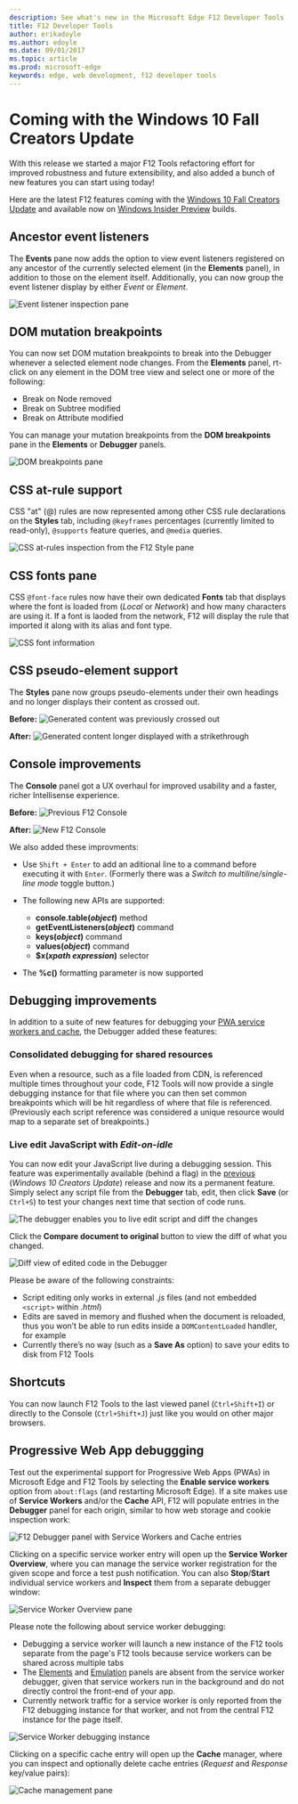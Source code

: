 ```yaml
---
description: See what's new in the Microsoft Edge F12 Developer Tools
title: F12 Developer Tools
author: erikadoyle
ms.author: edoyle
ms.date: 09/01/2017
ms.topic: article
ms.prod: microsoft-edge
keywords: edge, web development, f12 developer tools
---
```


# Coming with the Windows 10 Fall Creators Update

With this release we started a major F12 Tools refactoring effort for improved robustness and future extensibility, and also added a bunch of new features you can start using today! 

Here are the latest F12 features coming with the [Windows 10 Fall Creators Update](https://www.microsoft.com/en-us/windows/upcoming-features) and available now on [Windows Insider Preview](https://insider.windows.com/en-us/) builds.

## Ancestor event listeners 

The **Events** pane now adds the option to view event listeners registered on any ancestor of the currently selected element (in the **Elements** panel), in addition to those on the element itself. Additionally, you can now group the event listener display by either *Event* or *Element*. 

![Event listener inspection pane](./media/elements_ancestor_events.png)

## DOM mutation breakpoints

You can now set DOM mutation breakpoints to break into the Debugger whenever a selected element node changes. From the **Elements** panel, rt-click on any element in the DOM tree view and select one or more of the following:

 - Break on Node removed
 - Break on Subtree modified
 - Break on Attribute modified

You can manage your mutation breakpoints from the **DOM breakpoints** pane in the **Elements** or **Debugger** panels.

![DOM breakpoints pane](./media/elements_dom_breakpoints.png)

## CSS at-rule support

CSS "at" (@) rules are now represented among other CSS rule declarations on the **Styles** tab, including `@keyframes` percentages (currently limited to read-only), `@supports` feature queries, and `@media` queries.

![CSS at-rules inspection from the F12 Style pane](./media/elements_at_rules.png)

## CSS fonts pane

CSS `@font-face` rules now have their own dedicated **Fonts** tab that displays where the font is loaded from (*Local* or *Network*) and how many characters are using it. If a font is laoded from the network, F12 will display the rule that imported it along with its alias and font type.

![CSS font information](./media/elements_fonts.png)

## CSS pseudo-element support

The **Styles** pane now groups pseudo-elements under their own headings and no longer displays their content as crossed out.

**Before:**
![Generated content was previously crossed out](./media/gc_before.png)

**After:**
![Generated content longer displayed with a strikethrough](./media/gc_after.png)

## Console improvements

The **Console** panel got a UX overhaul for improved usability and a faster, richer Intellisense experience.

**Before:**
![Previous F12 Console](./media/console_old.png)

**After:**
![New F12 Console](./media/console_new.png)

We also added these improvments:

 -  Use `Shift + Enter` to add an aditional line to a command before executing it with `Enter`. (Formerly there was a *Switch to multiline/single-line mode* toggle button.)

 - The following new APIs are supported:
    - **console.table(***object***)** method
    - **getEventListeners(***object***)** command
    - **keys(***object***)** command
    - **values(***object***)** command
    - **$x(***xpath expression***)** selector

 - The **%c()** formatting parameter is now supported

## Debugging improvements

In addition to a suite of new features for debugging your [PWA service workers and cache](#progressive-web-app-debugging), the Debugger added these features:

### Consolidated debugging for shared resources

Even when a resource, such as a file loaded from CDN, is referenced multiple times throughout your code, F12 Tools will now provide a single debugging instance for that file where you can then set common breakpoints which will be hit regardless of where that file is referenced. (Previously each script reference was considered a unique resource would map to a separate set of breakpoints.)

### Live edit JavaScript with *Edit-on-idle*

You can now edit your JavaScript live during a debugging session. This feature was experimentally available (behind a flag) in the [previous](https://blogs.windows.com/buildingapps/2017/04/05/windows-10-creators-update-creators-update-sdk-released/#MMhK2OdcrR12Vi6u.97) (*Windows 10 Creators Update*) release and now its a permanent feature. Simply select any script file from the **Debugger** tab, edit, then click **Save** (or `Ctrl+S`) to test your changes next time that section of code runs. 

![The debugger enables you to live edit script and diff the changes](./media/debugger_edit_buttons.png) 

Click the **Compare document to original** button to view the diff of what you changed.

![Diff view of edited code in the Debugger](./media/debugger_edit_code.png) 

Please be aware of the following constraints:

- Script editing only works in external *.js* files (and not embedded `<script>` within *.html*)
- Edits are saved in memory and flushed when the document is reloaded, thus you won’t be able to run edits inside a `DOMContentLoaded` handler, for example
- Currently there’s no way (such as a **Save As** option) to save your edits to disk from F12 Tools

## Shortcuts

You can now launch F12 Tools to the last viewed panel (`Ctrl+Shift+I`) or directly to the Console (`Ctrl+Shift+J`) just like you would on other major browsers.

## Progressive Web App debuggging

Test out the experimental support for Progressive Web Apps (PWAs) in Microsoft Edge and F12 Tools by selecting the **Enable service workers** option from `about:flags` (and restarting Microsoft Edge). If a site makes use of **Service Workers** and/or the **Cache** API, F12 will populate entries in the **Debugger** panel for each origin, similar to how web storage and cookie inspection work:

![F12 Debugger panel with Service Workers and Cache entries](./media/debugger_sw_and_cache.png)

Clicking on a specific service worker entry will open up the **Service Worker Overview**, where you can manage the service worker registration for the given scope and force a test push notification. You can also **Stop**/**Start** individual service workers and **Inspect** them from a separate debugger window:

![Service Worker Overview pane](./media/debugger_sw_overview.png)

Please note the following about service worker debugging:

 - Debugging a service worker will launch a new instance of the F12 tools separate from the page's F12 tools because service workers can be shared across multiple tabs 
 - The [Elements](./elements.md) and [Emulation](./emulation.md) panels are absent from the service worker debugger, given that service workers run in the background and do not directly control the front-end of your app.
 - Currently network traffic for a service worker is only reported from the F12 debugging instance for that worker, and not from the central F12 instance for the page itself.

![Service Worker debugging instance](./media/debugger_sw_inspect.png)

Clicking on a specific cache entry will open up the **Cache** manager, where you can inspect and optionally delete cache entries (*Request* and *Response* key/value pairs):

![Cache management pane](./media/debugger_cache.png)